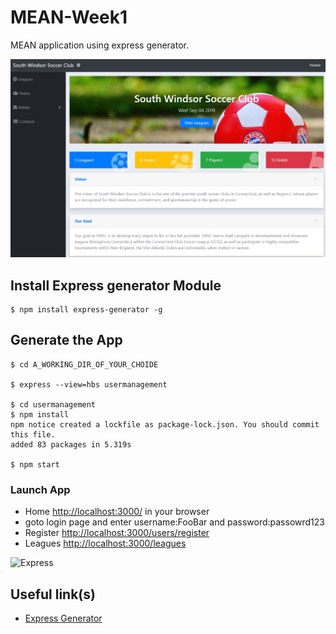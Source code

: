 # MEAN-Week1
MEAN application using express generator.

![SoccerClub](usermanagement/public/images/soccerclub.jpg "SoccerClub")

## Install Express generator Module
```
$ npm install express-generator -g
```
## Generate the App
```
$ cd A_WORKING_DIR_OF_YOUR_CHOIDE

$ express --view=hbs usermanagement

$ cd usermanagement
$ npm install
npm notice created a lockfile as package-lock.json. You should commit this file.
added 83 packages in 5.319s

$ npm start

```

### Launch App
- Home [http://localhost:3000/](http://localhost:3000/) in your browser
- goto login page and enter username:FooBar and password:passowrd123
- Register  [http://localhost:3000/users/register](http://localhost:3000/users/register) 
- Leagues  [http://localhost:3000/leagues](http://localhost:3000/leagues) 


![Express](img/express.png?raw=true "Express")


## Useful link(s)
* [Express Generator](https://expressjs.com/en/starter/generator.html)
